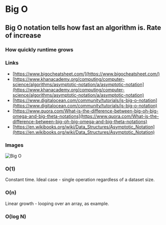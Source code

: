 # Big O

## Big O notation tells how fast an algorithm is. Rate of increase

### How quickly runtime grows

### Links

- [https://www.bigocheatsheet.com/](https://www.bigocheatsheet.com/)
- [https://www.khanacademy.org/computing/computer-science/algorithms/asymptotic-notation/a/asymptotic-notation](https://www.khanacademy.org/computing/computer-science/algorithms/asymptotic-notation/a/asymptotic-notation)
- [https://www.digitalocean.com/community/tutorials/js-big-o-notation](https://www.digitalocean.com/community/tutorials/js-big-o-notation)
- [https://www.quora.com/What-is-the-difference-between-big-oh-big-omega-and-big-theta-notations](https://www.quora.com/What-is-the-difference-between-big-oh-big-omega-and-big-theta-notations)
- [https://en.wikibooks.org/wiki/Data_Structures/Asymptotic_Notation](https://en.wikibooks.org/wiki/Data_Structures/Asymptotic_Notation)

### Images

![Big O](https://assets.digitalocean.com/articles/alligator/js/big-o-notation/o-complexity.png)

### O(1)

Constant time. Ideal case - single operation regardless of a dataset size.

### O(n)

Linear growth - looping over an array, as example.

### O(log N)
